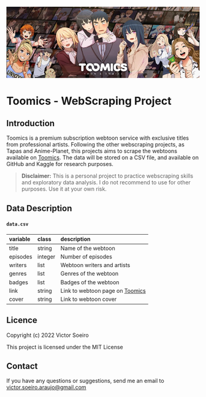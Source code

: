 ![toomics](cover.jpg "Toomics Cover on Facebook")


Toomics - WebScraping Project
==============================

Introduction
------------

Toomics is a premium subscription webtoon service with exclusive titles from professional artists. Following the other webscraping projects, as Tapas and Anime-Planet, this projects aims to scrape the webtoons available on [Toomics](https://toomics.com/). The data will be stored on a CSV file, and available on GitHub and Kaggle for research purposes.

> **Disclaimer:** This is a personal project to practice webscraping skills and exploratory data analysis. I do not recommend to use for other purposes. Use it at your own risk.


Data Description
----------------

#### `data.csv`

| variable | class   | description                                             |
| :--------| :------ | :------------------------------------------------------ |
| title    | string  | Name of the webtoon                                     |
| episodes | integer | Number of episodes                                      |
| writers  | list    | Webtoon writers and artists                             |
| genres   | list    | Genres of the webtoon                                   |
| badges   | list    | Badges of the webtoon                                   |
| link     | string  | Link to webtoon page on [Toomics](https://toomics.com/) |
| cover    | string  | Link to webtoon cover                                   |
 

Licence
-------
Copyright (c) 2022 Victor Soeiro

This project is licensed under the MIT License


Contact
-------
If you have any questions or suggestions, send me an email to victor.soeiro.araujo@gmail.com
